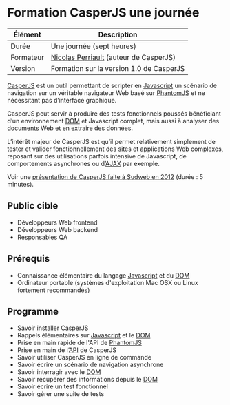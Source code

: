 # Formation CasperJS une journée

|  Élément  |                     Description                      |
|-----------|------------------------------------------------------|
| Durée     | Une journée (sept heures)                            |
| Formateur | [Nicolas Perriault] (auteur de CasperJS)             |
| Version   | Formation sur la version 1.0 de CasperJS             |

[CasperJS] est un outil permettant de scripter en [Javascript] un scénario de navigation sur un véritable navigateur Web basé sur [PhantomJS] et ne nécessitant pas d’interface graphique.

CasperJS peut servir à produire des tests fonctionnels poussés bénéficiant d’un environnement [DOM] et Javascript complet, mais aussi à analyser des documents Web et en extraire des données.

L’intérêt majeur de CasperJS est qu’il permet relativement simplement de tester et valider fonctionnellement des sites et applications Web complexes, reposant sur des utilisations parfois intensive de Javascript, de comportements asynchrones ou d’[AJAX] par exemple.

Voir une [présentation de CasperJS faite à Sudweb en 2012](http://vimeo.com/49221062) (durée : 5 minutes).

## Public cible

- Développeurs Web frontend
- Développeurs Web backend
- Responsables QA

## Prérequis

- Connaissance élémentaire du langage [Javascript] et du [DOM]
- Ordinateur portable (systèmes d'exploitation Mac OSX ou Linux fortement recommandés)

## Programme

- Savoir installer CasperJS
- Rappels élémentaires sur [Javascript] et le [DOM]
- Prise en main rapide de l'API de [PhantomJS]
- Prise en main de l’[API] de CasperJS
- Savoir utiliser CasperJS en ligne de commande
- Savoir écrire un scénario de navigation asynchrone
- Savoir interragir avec le [DOM]
- Savoir récupérer des informations depuis le [DOM]
- Savoir écrire un test fonctionnel
- Savoir gérer une suite de tests

[CasperJS]: http://casperjs.org/
[Javascript]: https://developer.mozilla.org/fr/docs/JavaScript
[PhantomJS]: http://phantomjs.org/
[DOM]: https://fr.wikipedia.org/wiki/Document_Object_Model
[AJAX]: https://fr.wikipedia.org/wiki/Ajax_(informatique)
[Nicolas Perriault]: https://nicolas.perriault.net/
[API]: http://casperjs.org/api.html
